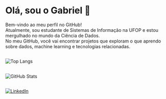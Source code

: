 # Olá, sou o Gabriel 👋

Bem-vindo ao meu perfil no GitHub!  
Atualmente, sou estudante de Sistemas de Informação na UFOP e estou mergulhado no mundo da Ciência de Dados.  
No meu GitHub, você vai encontrar projetos que exploram o que aprendo sobre dados, machine learning e tecnologias relacionadas.

## 

![Top Langs](https://github-readme-stats.vercel.app/api/top-langs/?username=gabrielct1&langs_count=10&layout=compact&theme=dark)  

##

![GitHub Stats](https://github-readme-stats.vercel.app/api?username=gabrielct1&show_icons=true&hide_title=true&count_private=true&hide=prs&theme=dark)

##

[![LinkedIn](https://img.shields.io/badge/LinkedIn-000000?style=for-the-badge&logo=linkedin&logoColor=white)](https://www.linkedin.com/in/gabrielct1/)

